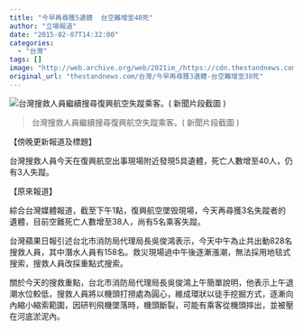 ```yaml
---
title: "今早再尋獲5遺體  台空難增至40死"
author: "立場報道"
date: "2015-02-07T14:32:00"
categories:
  - "台灣"
tags: []
image: "http://web.archive.org/web/2021im_/https://cdn.thestandnews.com/media/photos/cache/taiwanaircrash_QlFmd_1200x0.png"
original_url: "thestandnews.com/台灣/今早再尋獲3遺體-台空難增至38死"
---
```

![台灣搜救人員繼續搜尋復興航空失蹤乘客。( 新聞片段截圖 )](http://web.archive.org/web/2021im_/https://cdn.thestandnews.com/media/photos/cache/taiwanaircrash_QlFmd_1200x0.png)

> 台灣搜救人員繼續搜尋復興航空失蹤乘客。( 新聞片段截圖 )

【傍晚更新報道及標題】

台灣搜救人員今天在復興航空出事現場附近發現5具遺體，死亡人數增至40人，仍有3人失蹤。

【原來報道】

綜合台灣媒體報道，截至下午1點，復興航空墜毁現場，今天再尋獲3名失蹤者的遺體，目前空難死亡人數增至38人，尚有5名乘客失蹤。

台灣蘋果日報引述台北市消防局代理局長吳俊鴻表示，今天中午為止共出動828名搜救人員，其中潛水人員有158名。救災現場過中午後逐漸漲潮，無法採用地毯式搜索，搜救人員改採重點式搜索。

關於今天的搜救重點，台北市消防局代理局長吳俊鴻上午簡單說明，他表示上午退潮水位較低，搜救人員將以機頭打撈處為圓心，維成環狀以徒手挖掘方式，逐漸向內縮小縮索範圍，因研判飛機墜落時，機頭斷裂，可能有乘客從機頭摔出，並被壓在河底淤泥內。